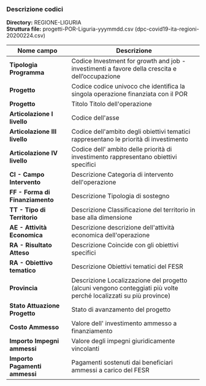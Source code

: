 ### Descrizione codici

**Directory:**  REGIONE-LIGURIA<br>
**Struttura file:** progetti-POR-Liguria-yyymmdd.csv (dpc-covid19-ita-regioni-20200224.csv)<br>

| Nome campo                  | Descrizione                       |
|-----------------------------|-----------------------------------|
**Tipologia Programma** | Codice	Investment for growth and job -  investimenti a favore della crescita e dell’occupazione |
**Progetto** | Codice	codice univoco che identifica la singola operazione finanziata con il POR |
**Progetto** | Titolo	Titolo dell'operazione |
**Articolazione I livello** | Codice dell'asse |
**Articolazione III livello** | Codice dell'ambito degli obiettivi tematici rappresentano le priorità di investimento |
**Articolazione IV livello** | Codice	dell' ambito delle priorità di investimento rappresentano obiettivi specifici |
**CI - Campo Intervento** | Descrizione	Categoria di intervento dell'operazione |
**FF - Forma di Finanziamento** | Descrizione	Tipologia di sostegno |
**TT - Tipo di Territorio** | Descrizione	Classificazione del territorio in base alla dimensione |
**AE - Attività Economica** | Descrizione	descrizione dell'attività economica dell'operazione |
**RA - Risultato Atteso** | Descrizione	Coincide con gli obiettivi specifici
**RA - Obiettivo tematico** | Descrizione	Obiettivi tematici del FESR
**Provincia** | Descrizione	Localizzazione del progetto (alcuni vengono conteggiati più volte perché localizzati su più province) |
**Stato Attuazione Progetto** |	Stato di avanzamento del progetto |
**Costo Ammesso**	| Valore dell' investimento ammesso a finanziamento |
**Importo Impegni ammessi**	| Valore degli impegni giuridicamente vincolanti |
**Importo Pagamenti ammessi** |	Pagamenti sostenuti dai beneficiari ammessi a carico del FESR |
